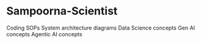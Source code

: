 # Sampoorna-Scientist
Coding SOPs
System architecture diagrams
Data Science concepts
Gen AI concepts
Agentic AI concepts
